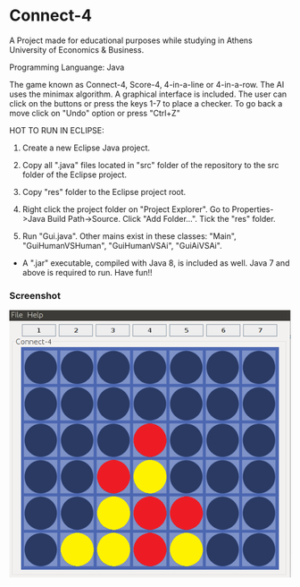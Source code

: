 # Connect-4
A Project made for educational purposes while studying in Athens University of Economics & Business.

Programming Languange: Java

The game known as Connect-4, Score-4, 4-in-a-line or 4-in-a-row. The AI uses the minimax algorithm. A graphical interface is included. The user can click on the buttons or press the keys 1-7 to place a checker. To go back a move click on "Undo" option or press "Ctrl+Z"

HOT TO RUN IN ECLIPSE:

1. Create a new Eclipse Java project.

2. Copy all ".java" files located in "src" folder of the repository to the src folder of the Eclipse project.

3. Copy "res" folder to the Eclipse project root.

4. Right click the project folder on "Project Explorer". Go to Properties->Java Build Path->Source. Click "Add Folder...". Tick the "res" folder.

5. Run "Gui.java". Other mains exist in these classes: "Main", "GuiHumanVSHuman", "GuiHumanVSAi", "GuiAiVSAi".

* A ".jar" executable, compiled with Java 8, is included as well. Java 7 and above is required to run. Have fun!!


### Screenshot

![screenshot](/screenshots/screenshot.png)
